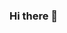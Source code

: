 
### Hi there 👋



<!--
** Elboukhari-Elkassmi-Mohamed **

Here are some ideas to get you started:

🔭 I’m currently working on Web and mobile Development

🌱 I’m currently learning c html css js php

👯 I’m looking to collaborate on Open Source

💬 Ask me about Anything

📫 How to reach me m.elboukhari.elkassmi@hotmail.com


-->
